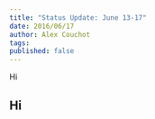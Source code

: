 ```yaml
---
title: "Status Update: June 13-17"
date: 2016/06/17
author: Alex Couchot
tags: 
published: false
---
```

Hi
## Hi